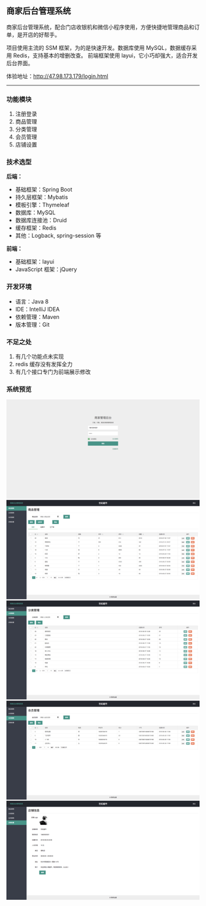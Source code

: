 ## 商家后台管理系统

商家后台管理系统，配合门店收银机和微信小程序使用，方便快捷地管理商品和订单，是开店的好帮手。

项目使用主流的 SSM 框架，为的是快速开发。数据库使用 MySQL，数据缓存采用 Redis，支持基本的增删改查。
前端框架使用 layui，它小巧却强大，适合开发后台界面。

体验地址：http://47.98.173.179/login.html

---

### 功能模块

1. 注册登录
2. 商品管理
3. 分类管理
4. 会员管理
5. 店铺设置

### 技术选型

**后端：**

- 基础框架：Spring Boot
- 持久层框架：Mybatis
- 模板引擎：Thymeleaf
- 数据库：MySQL
- 数据库连接池：Druid
- 缓存框架：Redis
- 其他：Logback, spring-session 等

**前端：**

- 基础框架：layui
- JavaScript 框架：jQuery

### 开发环境

- 语言：Java 8
- IDE：IntelliJ IDEA
- 依赖管理：Maven
- 版本管理：Git

### 不足之处

1. 有几个功能点未实现
2. redis 缓存没有发挥全力
3. 有几个接口专门为前端展示修改


### 系统预览

<img src='screenshots/Jietu20180701-183215.jpg'/>

<img src='screenshots/Jietu20180702-175641.jpg'/>

<img src='screenshots/Jietu20180701-114232.jpg'/>

<img src='screenshots/Jietu20180701-114256.jpg'/>

<img src='screenshots/Jietu20180701-115243.jpg'/>
